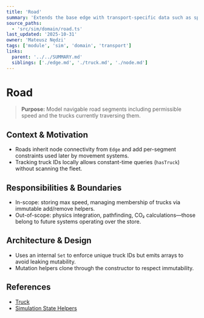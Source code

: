 ```yaml
---
title: 'Road'
summary: 'Extends the base edge with transport-specific data such as speed limits and live vehicle membership.'
source_paths:
  - 'src/sim/domain/road.ts'
last_updated: '2025-10-31'
owner: 'Mateusz Nędzi'
tags: ['module', 'sim', 'domain', 'transport']
links:
  parent: '../../SUMMARY.md'
  siblings: ['./edge.md', './truck.md', './node.md']
---
```


# Road

> **Purpose:** Model navigable road segments including permissible speed and the trucks currently traversing them.

## Context & Motivation

- Roads inherit node connectivity from `Edge` and add per-segment constraints used later by movement systems.
- Tracking truck IDs locally allows constant-time queries (`hasTruck`) without scanning the fleet.

## Responsibilities & Boundaries

- In-scope: storing max speed, managing membership of trucks via immutable add/remove helpers.
- Out-of-scope: physics integration, pathfinding, CO₂ calculations—those belong to future systems operating over the store.

## Architecture & Design

- Uses an internal `Set` to enforce unique truck IDs but emits arrays to avoid leaking mutability.
- Mutation helpers clone through the constructor to respect immutability.

## References

- [Truck](./truck.md)
- [Simulation State Helpers](../state.md)
